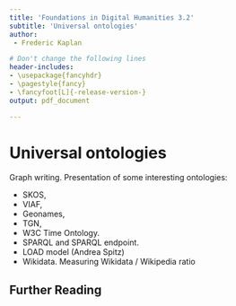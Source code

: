 ```yaml
---
title: 'Foundations in Digital Humanities 3.2'
subtitle: 'Universal ontologies'
author:
 - Frederic Kaplan

# Don't change the following lines
header-includes:
- \usepackage{fancyhdr}
- \pagestyle{fancy}
- \fancyfoot[L]{-release-version-}
output: pdf_document

---
```


# Universal ontologies

Graph writing. Presentation of some interesting ontologies: 

- SKOS, 
- VIAF, 
- Geonames, 
- TGN, 
- W3C Time Ontology. 
- SPARQL and SPARQL endpoint.
- LOAD model (Andrea Spitz)
- Wikidata. Measuring Wikidata / Wikipedia ratio 



## Further Reading

